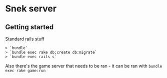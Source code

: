 # Snek server

## Getting started

Standard rails stuff

    > `bundle`
    > `bundle exec rake db:create db:migrate`
    > `bundle exec rails s`

Also there's the game server that needs to be ran - it can be ran with `bundle exec rake game:run`